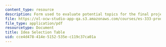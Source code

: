 ```yaml
---
content_type: resource
description: Form used to evaluate potential topics for the final project of the course.
file: https://ol-ocw-studio-app-qa.s3.amazonaws.com/courses/es-333-producing-educational-videos-spring-2015/cce4d478414e5152535ec119c37ca01a_MITES_333S15_idea-selectn.pdf
file_type: application/pdf
resourcetype: Document
title: Idea Selection Table
uid: cce4d478-414e-5152-535e-c119c37ca01a
---
```

